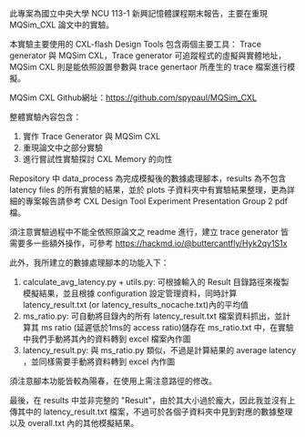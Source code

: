 此專案為國立中央大學 NCU 113-1 新興記憶體課程期末報告，主要在重現 MQSim_CXL 論文中的實驗。

本實驗主要使用的 CXL-flash Design Tools 包含兩個主要工具：
Trace generator 與 MQSim CXL，Trace generator 可追蹤程式的虛擬與實體地址，MQSim CXL 則是能依照設置參數與 trace genertaor 所產生的 trace 檔案進行模擬。

MQSim CXL Github網址：https://github.com/spypaul/MQSim_CXL

整體實驗內容包含：
1. 實作 Trace Generator 與 MQSim CXL
2. 重現論文中之部分實驗
3. 進行嘗試性實驗探討 CXL Memory 的向性

Repository 中 data_process 為完成模擬後的數據處理腳本，results 為不包含 latency files 的所有實驗的結果，並於 plots 子資料夾中有實驗結果整理，更為詳細的專案報告請參考 CXL Design Tool Experiment Presentation Group 2 pdf 檔。

須注意實驗過程中不能全依照原論文之 readme 進行，建立 trace generator 皆需要多一些額外操作，可參考 https://hackmd.io/@buttercantfly/Hyk2qy1S1x

此外，我所建立的數據處理腳本的功能入下：
1. calculate_avg_latency.py + utils.py: 可根據輸入的 Result 目錄路徑來複製模擬結果，並且根據 configuration 設定管理資料，同時計算 latency_result.txt (or latency_results_nocache.txt)內的平均值
2. ms_ratio.py: 可自動將目錄內的所有 latency_result.txt 檔案資料抓出，並計算其 ms ratio (延遲低於1ms的 access ratio)儲存在 ms_ratio.txt 中，在實驗中我們手動將其內的資料轉到 excel 檔案內作圖
3. latency_result.py: 與 ms_ratio.py 類似，不過是計算結果的 average latency ，並同樣需要手動將資料轉到 excel 內作圖

須注意腳本功能皆較為陽春，在使用上需注意路徑的修改。

最後，在 results 中並非完整的 "Result"，由於其大小過於龐大，因此我並沒有上傳其中的 latency_result.txt 檔案，不過可於各個子資料夾中見到對應的數據整理以及 overall.txt 內的其他模擬結果。
